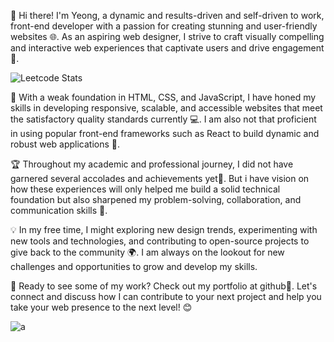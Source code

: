 
👋 Hi there! I'm Yeong, a dynamic and results-driven and self-driven to work, front-end developer with a passion for creating stunning and user-friendly websites 🌐. As an aspiring web designer, I strive to craft visually compelling and interactive web experiences that captivate users and drive engagement 🎨.

![Leetcode Stats](https://leetcard.jacoblin.cool/HomuraSh)

🚀 With a weak foundation in HTML, CSS, and JavaScript, I have honed my skills in developing responsive, scalable, and accessible websites that meet the satisfactory quality standards currently 💻. I am also not that proficient in using popular front-end frameworks such as React to build dynamic and robust web applications 🌟.

🏆 Throughout my academic and professional journey, I did not have garnered several accolades and achievements yet🏅. But i have vision on how these experiences will only helped me build a solid technical foundation but also sharpened my problem-solving, collaboration, and communication skills 🤝.

💡 In my free time, I might exploring new design trends, experimenting with new tools and technologies, and contributing to open-source projects to give back to the community 🌍. I am always on the lookout for new challenges and opportunities to grow and develop my skills.

👀 Ready to see some of my work? Check out my portfolio at github📎. Let's connect and discuss how I can contribute to your next project and help you take your web presence to the next level! 😊


![a](https://user-images.githubusercontent.com/89020414/230804404-f11bab5d-78ff-4c97-bf54-218aec305a95.gif)
